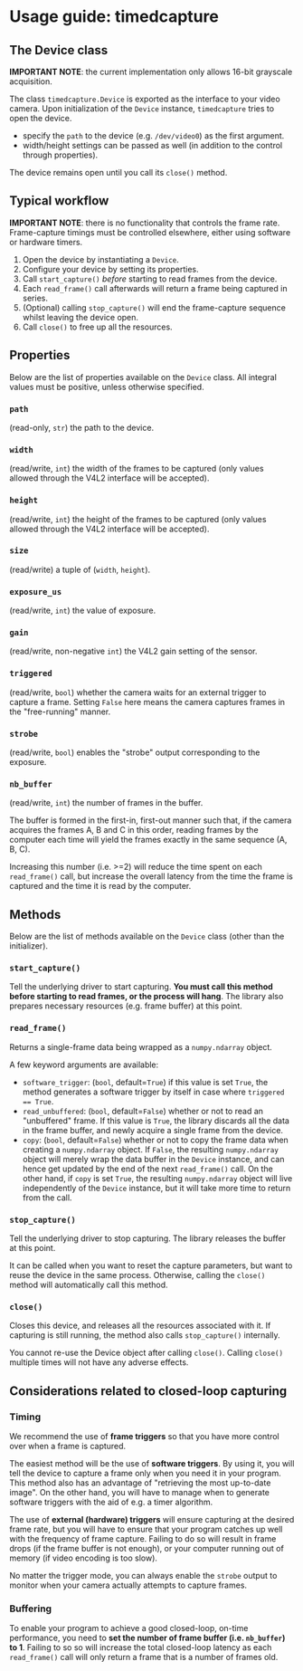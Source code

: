 # Usage guide: timedcapture

## The Device class

**IMPORTANT NOTE**: the current implementation only allows 16-bit grayscale acquisition.

The class `timedcapture.Device` is exported as the interface to your video camera.
Upon initialization of the `Device` instance, `timedcapture` tries to open the device.

- specify the `path` to the device (e.g. `/dev/video0`) as the first argument.
- width/height settings can be passed as well (in addition to the control through properties).

The device remains open until you call its `close()` method.

## Typical workflow

**IMPORTANT NOTE**: there is no functionality that controls the frame rate. Frame-capture timings must be controlled elsewhere, either using software or hardware timers.

1. Open the device by instantiating a `Device`.
2. Configure your device by setting its properties.
3. Call `start_capture()` _before_ starting to read frames from the device.
4. Each `read_frame()` call afterwards will return a frame being captured in series.
5. (Optional) calling `stop_capture()` will end the frame-capture sequence whilst leaving the device open.
6. Call `close()` to free up all the resources.

## Properties

Below are the list of properties available on the `Device` class.
All integral values must be positive, unless otherwise specified.

### `path`

(read-only, `str`) the path to the device.

### `width`

(read/write, `int`) the width of the frames to be captured (only values allowed through the V4L2 interface will be accepted).


### `height`

(read/write, `int`) the height of the frames to be captured (only values allowed through the V4L2 interface will be accepted).

### `size`

(read/write) a tuple of (`width`, `height`).

### `exposure_us`

(read/write, `int`) the value of exposure.

### `gain`

(read/write, non-negative `int`) the V4L2 gain setting of the sensor.

### `triggered`

(read/write, `bool`) whether the camera waits for an external trigger to capture a frame. Setting `False` here means the camera captures frames in the "free-running" manner.

### `strobe`

(read/write, `bool`) enables the "strobe" output corresponding to the exposure.

### `nb_buffer`

(read/write, `int`) the number of frames in the buffer.

The buffer is formed in the first-in, first-out manner such that, if the camera acquires the frames A, B and C in this order, reading frames by the computer each time will yield the frames exactly in the same sequence (A, B, C).

Increasing this number (i.e. >=2) will reduce the time spent on each `read_frame()` call, but increase the overall latency from the time the frame is captured and the time it is read by the computer.

## Methods

Below are the list of methods available on the `Device` class (other than the initializer).

### `start_capture()`

Tell the underlying driver to start capturing. **You must call this method before starting to read frames, or the process will hang**.
The library also prepares necessary resources (e.g. frame buffer) at this point.

### `read_frame()`

Returns a single-frame data being wrapped as a `numpy.ndarray` object.

A few keyword arguments are available:

- `software_trigger`: (`bool`, default=`True`) if this value is set `True`, the method generates a software trigger by itself in case where `triggered == True`.
- `read_unbuffered`: (`bool`, default=`False`) whether or not to read an "unbuffered" frame. If this value is `True`, the library discards all the data in the frame buffer, and newly acquire a single frame from the device.
- `copy`: (`bool`, default=`False`) whether or not to copy the frame data when creating a `numpy.ndarray` object. If `False`, the resulting `numpy.ndarray` object will merely wrap the data buffer in the `Device` instance, and can hence get updated by the end of the next `read_frame()` call. On the other hand, if `copy` is set `True`, the resulting `numpy.ndarray` object will live independently of the `Device` instance, but it will take more time to return from the call.

### `stop_capture()`

Tell the underlying driver to stop capturing. The library releases the buffer at this point.

It can be called when you want to reset the capture parameters, but want to reuse the device in the same process. Otherwise, calling the `close()` method will automatically call this method.

### `close()`

Closes this device, and releases all the resources associated with it. If capturing is still running, the method also calls `stop_capture()` internally.

You cannot re-use the Device object after calling `close()`. Calling `close()` multiple times will not have any adverse effects.

## Considerations related to closed-loop capturing

### Timing

We recommend the use of **frame triggers** so that you have more control over when a frame is captured.

The easiest method will be the use of **software triggers**. By using it, you will tell the device to capture a frame only when you need it in your program. This method also has an advantage of "retrieving the most up-to-date image". On the other hand, you will have to manage when to generate software triggers with the aid of e.g. a timer algorithm.

The use of **external (hardware) triggers** will ensure capturing at the desired frame rate, but you will have to ensure that your program catches up well with the frequency of frame capture. Failing to do so will result in frame drops (if the frame buffer is not enough), or your computer running out of memory (if video encoding is too slow).

No matter the trigger mode, you can always enable the `strobe` output to monitor when your camera actually attempts to capture frames.

### Buffering

To enable your program to achieve a good closed-loop, on-time performance, you need to **set the number of frame buffer (i.e. `nb_buffer`) to 1**. Failing to so so will increase the total closed-loop latency as each `read_frame()` call will only return a frame that is a number of frames old.
